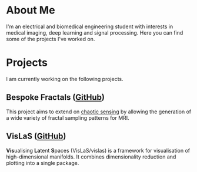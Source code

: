 # About Me
I'm an electrical and biomedical engineering student with interests in medical imaging, deep learning and signal processing. Here you can find some of the projects I've worked on. 

# Projects
I am currently working on the following projects.
## Bespoke Fractals ([GitHub](https://jacobwhite-dev.github.io/bespoke-fractals/))
This project aims to extend on [chaotic sensing](https://shakes76.github.io/ChaoS/) by allowing the generation of a wide variety of fractal sampling patterns for MRI. 

## VisLaS ([GitHub](https://jacobwhite-dev.github.io/vislas/))
**Vis**ualising **La**tent **S**paces (VisLaS/vislas) is a framework for visualisation of high-dimensional manifolds. It combines dimensionality reduction and plotting into a single package.
